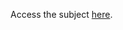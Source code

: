 Access the subject [here](https://olivierpierre.github.io/comp26020/labs/lab2/comp26020p1-lab2-subject.pdf).